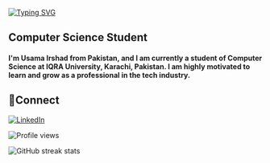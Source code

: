 [![Typing SVG](https://readme-typing-svg.demolab.com?font=Fira+Code&weight=600&size=30&pause=1000&color=FFFFFF&width=435&lines=Assalamu+Alaikum+%F0%9F%91%8B;I'm+Usama+Irshad;I'm+currently+a+Computer+Science+Student)](https://git.io/typing-svg)
## Computer Science Student

#### I'm Usama Irshad from Pakistan, and I am currently a student of Computer Science at IQRA University, Karachi, Pakistan. I am highly motivated to learn and grow as a professional in the tech industry.

## 🤝Connect
[![LinkedIn](https://img.shields.io/badge/LinkedIn-0077B5?style=for-the-badge&logo=linkedin&logoColor=white)](https://www.linkedin.com/in/usamairshad/)

![Profile views](https://gpvc.arturio.dev/musamairshad) 

![GitHub streak stats](https://streak-stats.demolab.com/?user=musamairshad)
